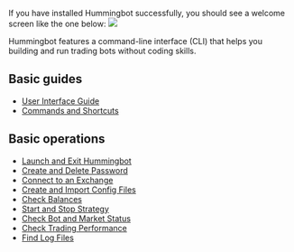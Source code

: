 If you have installed Hummingbot successfully, you should see a welcome screen like the one below:
![](/assets/img/welcome.png)

Hummingbot features a command-line interface (CLI) that helps you building and run trading bots without coding skills.

## Basic guides
- [User Interface Guide](./user-interface)
- [Commands and Shortcuts](./commands-shortcuts)

## Basic operations
- [Launch and Exit Hummingbot](./launch-exit)
- [Create and Delete Password](./password/)
- [Connect to an Exchange](./connect-exchange)
- [Create and Import Config Files](./config-files)
- [Check Balances](./balances)
- [Start and Stop Strategy](./start-stop)
- [Check Bot and Market Status](./checking-status)
- [Check Trading Performance](./performance-history)
- [Find Log Files](./log-files)

